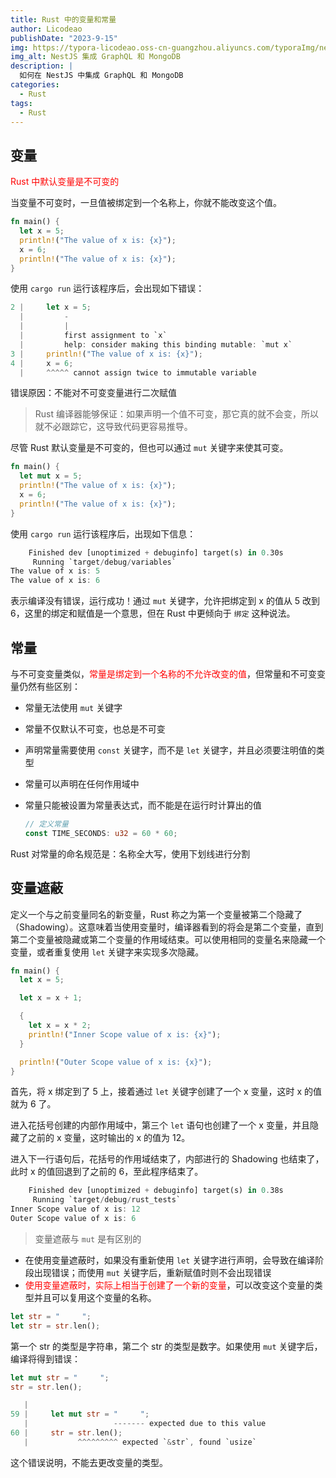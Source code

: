 ```yaml
---
title: Rust 中的变量和常量
author: Licodeao
publishDate: "2023-9-15"
img: https://typora-licodeao.oss-cn-guangzhou.aliyuncs.com/typoraImg/nestjs-graphql-mongodb.webp
img_alt: NestJS 集成 GraphQL 和 MongoDB
description: |
  如何在 NestJS 中集成 GraphQL 和 MongoDB
categories:
  - Rust
tags:
  - Rust
---
```


## 变量

<font color="red">Rust 中默认变量是不可变的</font>

当变量不可变时，一旦值被绑定到一个名称上，你就不能改变这个值。

```rust
fn main() {
  let x = 5;
  println!("The value of x is: {x}");
  x = 6;
  println!("The value of x is: {x}");
}
```

使用 `cargo run` 运行该程序后，会出现如下错误：

```rust
2 |     let x = 5;
  |         -
  |         |
  |         first assignment to `x`
  |         help: consider making this binding mutable: `mut x`
3 |     println!("The value of x is: {x}");
4 |     x = 6;
  |     ^^^^^ cannot assign twice to immutable variable
```

错误原因：不能对不可变变量进行二次赋值

> Rust 编译器能够保证：如果声明一个值不可变，那它真的就不会变，所以就不必跟踪它，这导致代码更容易推导。

尽管 Rust 默认变量是不可变的，但也可以通过 `mut` 关键字来使其可变。

```rust
fn main() {
  let mut x = 5;
  println!("The value of x is: {x}");
  x = 6;
  println!("The value of x is: {x}");
}
```

使用 `cargo run` 运行该程序后，出现如下信息：

```rust
    Finished dev [unoptimized + debuginfo] target(s) in 0.30s
     Running `target/debug/variables`
The value of x is: 5
The value of x is: 6
```

表示编译没有错误，运行成功！通过 `mut` 关键字，允许把绑定到 x 的值从 5 改到 6，这里的绑定和赋值是一个意思，但在 Rust 中更倾向于 `绑定` 这种说法。

## 常量

与不可变变量类似，<font color="red">常量是绑定到一个名称的不允许改变的值</font>，但常量和不可变变量仍然有些区别：

- 常量无法使用 `mut` 关键字

- 常量不仅默认不可变，也总是不可变

- 声明常量需要使用 `const` 关键字，而不是 `let` 关键字，并且必须要注明值的类型

- 常量可以声明在任何作用域中

- 常量只能被设置为常量表达式，而不能是在运行时计算出的值

  ```rust
  // 定义常量
  const TIME_SECONDS: u32 = 60 * 60;
  ```

Rust 对常量的命名规范是：名称全大写，使用下划线进行分割

## 变量遮蔽

定义一个与之前变量同名的新变量，Rust 称之为第一个变量被第二个隐藏了（Shadowing）。这意味着当使用变量时，编译器看到的将会是第二个变量，直到第二个变量被隐藏或第二个变量的作用域结束。可以使用相同的变量名来隐藏一个变量，或者重复使用 `let` 关键字来实现多次隐藏。

```rust
fn main() {
  let x = 5;

  let x = x + 1;

  {
    let x = x * 2;
    println!("Inner Scope value of x is: {x}");
  }

  println!("Outer Scope value of x is: {x}");
}
```

首先，将 x 绑定到了 5 上，接着通过 `let` 关键字创建了一个 x 变量，这时 x 的值就为 6 了。

进入花括号创建的内部作用域中，第三个 `let` 语句也创建了一个 x 变量，并且隐藏了之前的 x 变量，这时输出的 x 的值为 12。

进入下一行语句后，花括号的作用域结束了，内部进行的 Shadowing 也结束了，此时 x 的值回退到了之前的 6，至此程序结束了。

```rust
    Finished dev [unoptimized + debuginfo] target(s) in 0.38s
     Running `target/debug/rust_tests`
Inner Scope value of x is: 12
Outer Scope value of x is: 6
```

> 变量遮蔽与 `mut` 是有区别的

- 在使用变量遮蔽时，如果没有重新使用 `let` 关键字进行声明，会导致在编译阶段出现错误；而使用 `mut` 关键字后，重新赋值时则不会出现错误
- <font color="red">使用变量遮蔽时，实际上相当于创建了一个新的变量</font>，可以改变这个变量的类型并且可以复用这个变量的名称。

```rust
let str = "     ";
let str = str.len();
```

第一个 str 的类型是字符串，第二个 str 的类型是数字。如果使用 `mut` 关键字后，编译将得到错误：

```rust
let mut str = "     ";
str = str.len();
```

```rust
   |
59 |     let mut str = "     ";
   |                   ------- expected due to this value
60 |     str = str.len();
   |           ^^^^^^^^^ expected `&str`, found `usize`
```

这个错误说明，不能去更改变量的类型。
